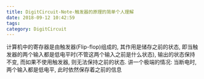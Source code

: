 ```yaml
---
title: DigitCircuit-Note-触发器的原理的简单个人理解
date: 2018-09-12 10:42:59
tags: 
category: DigitCircuit
---
```

计算机中的寄存器是由触发器(Flip-flop)组成的, 其作用是储存之前的状态, 即当触发器的两个输入都是低电平时(不管这两个输入之前是什么状态), 输出的状态保持不变, 而如果不使用触发器, 则无法保持之前的状态. 讲一个极端的情况: 当断电时, 两个输入都是低电平, 此时依然保存着之前的信息